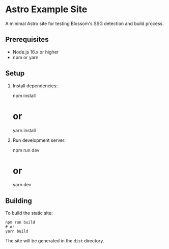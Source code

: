 # Astro Example Site

A minimal Astro site for testing Blossom's SSG detection and build process.

## Prerequisites

- Node.js 16.x or higher
- npm or yarn

## Setup

1. Install dependencies:

    npm install
    # or
    yarn install

2. Run development server:

    npm run dev
    # or
    yarn dev

## Building

To build the static site:

    npm run build
    # or
    yarn build

The site will be generated in the `dist` directory.